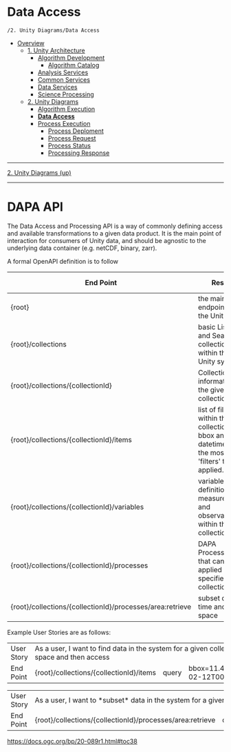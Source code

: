 # Data Access

`/2. Unity Diagrams/Data Access`

* [Overview](../../README.md)
  * [1. Unity Architecture](../../1.%20Unity%20Architecture/README.md)
    * [Algorithm Development](../../1.%20Unity%20Architecture/Algorithm%20Development/README.md)
      * [Algorithm Catalog](../../1.%20Unity%20Architecture/Algorithm%20Development/Algorithm%20Catalog/README.md)
    * [Analysis Services](../../1.%20Unity%20Architecture/Analysis%20Services/README.md)
    * [Common Services](../../1.%20Unity%20Architecture/Common%20Services/README.md)
    * [Data Services](../../1.%20Unity%20Architecture/Data%20Services/README.md)
    * [Science Processing](../../1.%20Unity%20Architecture/Science%20Processing/README.md)
  * [2. Unity Diagrams](../../2.%20Unity%20Diagrams/README.md)
    * [Algorithm Execution](../../2.%20Unity%20Diagrams/Algorithm%20Execution/README.md)
    * [**Data Access**](../../2.%20Unity%20Diagrams/Data%20Access/README.md)
    * [Process Execution](../../2.%20Unity%20Diagrams/Process%20Execution/README.md)
      * [Process Deploment](../../2.%20Unity%20Diagrams/Process%20Execution/Process%20Deploment/README.md)
      * [Process Request](../../2.%20Unity%20Diagrams/Process%20Execution/Process%20Request/README.md)
      * [Process Status](../../2.%20Unity%20Diagrams/Process%20Execution/Process%20Status/README.md)
      * [Processing Response](../../2.%20Unity%20Diagrams/Process%20Execution/Processing%20Response/README.md)

---

[2. Unity Diagrams (up)](../../2.%20Unity%20Diagrams/README.md)

---


# DAPA API

The Data Access and Processing API is a way of commonly defining access and available transformations to a given data product. It is the main point of interaction for consumers of Unity data, and should be agnostic to the underlying data container (e.g. netCDF, binary, zarr).

A formal OpenAPI definition is to follow

| End Point | Result | Implementing Service Area |
| ----------- | ----------- | ----|
| {root}| the main endpoint for the Unity API | Unknown |
| {root}/collections | basic Listing and Search for collections within the Unity system | U-DS |
| {root}/collections/{collectionId} | Collection information for the given collection | U-DS |
| {root}/collections/{collectionId}/items | list of files within the collection, bbox and datetime are the most likely 'filters' to be applied. |  U-DS |
| {root}/collections/{collectionId}/variables | variable definitions for measurements and observations within the collection | U-DS |
| {root}/collections/{collectionId}/processes | DAPA Processes that can be applied to the specified collection | U-AS |
| {root}/collections/{collectionId}/processes/area:retrieve | subset data by time and space | U-AS |

Example User Stories are as follows:

<table>
    <tr>
        <td>User Story</td>
        <td colspan="3">As a user, I want to find data in the system for a given collection that covers a specific time and space and then access</td>
    </tr>
    <tr>
        <td>End Point</td>
        <td>{root}/collections/{collectionId}/items</td>
        <td>query</td>
        <td>bbox=11.49,48.05,11.66,48.22&datetime=2018-02-12T00&#58;00&#58;00Z/2018-03-18T12&#58;31&#58;12Z</td>
    </tr>
</table>

<table>
    <tr>
        <td>User Story</td>
        <td colspan="3">As a user, I want to *subset* data in the system for a given collection that covers a specific time and space</td>
    </tr>
    <tr>
        <td>End Point</td>
        <td>{root}/collections/{collectionId}/processes/area:retrieve</td>
        <td>query</td>
        <td>bbox=11.49,48.05,11.66,48.22&datetime=2018-02-12T00&#58;00&#58;00Z/2018-03-18T12&#58;31&#58;12Z</td>
    </tr>
</table>


https://docs.ogc.org/bp/20-089r1.html#toc38
